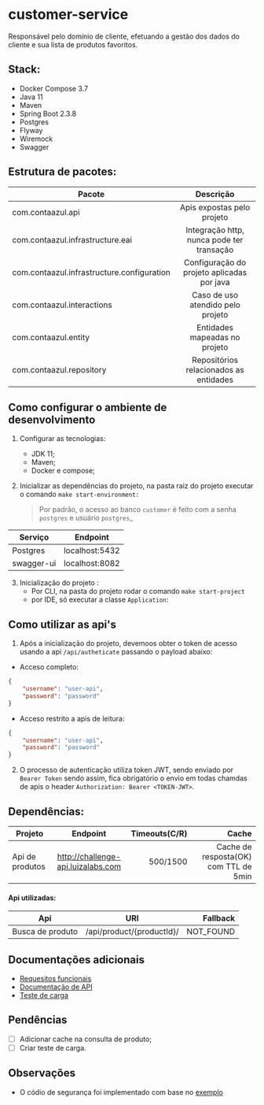 
# customer-service

Responsável pelo domínio de cliente, efetuando a gestão dos dados do cliente e sua lista de produtos
favoritos.

## Stack:
- Docker Compose 3.7
- Java 11
- Maven  
- Spring Boot 2.3.8
- Postgres
- Flyway
- Wiremock
- Swagger


## Estrutura de pacotes:

|            Pacote                           |                 Descrição                         |
|---------------------------------------------|:-------------------------------------------------:|
|  com.contaazul.api                          |  Apis expostas pelo projeto                       |
|  com.contaazul.infrastructure.eai           |  Integração http, nunca pode ter transação        |
|  com.contaazul.infrastructure.configuration |  Configuração do projeto aplicadas por java       |
|  com.contaazul.interactions                 |  Caso de uso atendido pelo projeto                |
|  com.contaazul.entity                       |  Entidades mapeadas no projeto                    |
|  com.contaazul.repository                   |  Repositórios relacionados as entidades           |

## Como configurar o ambiente de desenvolvimento

1. Configurar as tecnologias:
   - JDK 11;
   - Maven;
   - Docker e compose;

2. Inicializar as dependências do projeto, na pasta raiz do projeto executar o comando `make start-environment:`
   >Por padrão, o acesso ao banco `customer` é feito com a senha `postgres` e usuário `postgres`_


| Serviço    |    Endpoint    |
|------------|:--------------:|
| Postgres   | localhost:5432 |
| swagger-ui | localhost:8082 |


3. Inicialização do projeto :
   - Por CLI, na pasta do projeto rodar o comando `make start-project`
   - por IDE, só executar a classe `Application`:</br>

## Como utilizar as api's

1. Após a inicialização do projeto, devemoos obter o 
   token de acesso usando a api `/api/autheticate` passando o payload abaixo:
   
- Acceso completo:
   
```json
{
    "username": "user-api",
    "password": "password"
}
```

- Acceso restrito a apis de leitura:

```json
{
    "username": "user-api",
    "password": "password"
}
```

2. O processo de autenticação utiliza token JWT, sendo enviado por `Bearer Token` sendo assim, 
   fica obrigatório o envio em todas chamdas de apis o header `Authorization: Bearer <TOKEN-JWT>`.
   

##  Dependências:

|     Projeto        |                Endpoint               |  Timeouts(C/R)  |              Cache                     |
|--------------------|:-------------------------------------:|----------------:|---------------------------------------:|
| Api de produtos    | http://challenge-api.luizalabs.com    |    500/1500     | Cache de resposta(OK) com TTL de 5min  |


#### Api utilizadas:

|      Api           |            URI              |      Fallback     | 
|--------------------|:---------------------------:|------------------:|
|  Busca de produto  |  /api/product/{productId}/  |      NOT_FOUND    |


## Documentações adicionais
- [Requesitos funcionais](./docs/functional_requirement.md)
- [Documentação de API](http://localhost:8082/)
- [Teste de carga ](./docs/load_test.md)

## Pendências
- [ ] Adicionar cache na consulta de produto;
- [ ] Criar teste de carga.

## Observações
-  O códio de segurança foi implementado com base no [exemplo](https://www.javainuse.com/spring/boot-jwt) 

